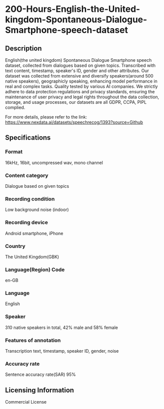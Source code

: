 # 200-Hours-English-the-United-kingdom-Spontaneous-Dialogue-Smartphone-speech-dataset

## Description
English(the united kingdom) Spontaneous Dialogue Smartphone speech dataset, collected from dialogues based on given topics. Transcribed with text content, timestamp, speaker's ID, gender and other attributes. Our dataset was collected from extensive and diversify speakers(around 500 native speakers), geographicly speaking, enhancing model performance in real and complex tasks. Quality tested by various AI companies. We strictly adhere to data protection regulations and privacy standards, ensuring the maintenance of user privacy and legal rights throughout the data collection, storage, and usage processes, our datasets are all GDPR, CCPA, PIPL complied.

For more details, please refer to the link: https://www.nexdata.ai/datasets/speechrecog/1393?source=Github

## Specifications
### Format
16kHz, 16bit, uncompressed wav, mono channel
### Content category
Dialogue based on given topics
### Recording condition
Low background noise (indoor)
### Recording device
Android smartphone, iPhone
### Country
The United Kingdom(GBK)
### Language(Region) Code
en-GB
### Language
English
### Speaker
310 native speakers in total, 42% male and 58% female
### Features of annotation
Transcription text, timestamp, speaker ID, gender, noise
### Accuracy rate
Sentence accuracy rate(SAR) 95%

## Licensing Information
Commercial License















